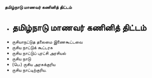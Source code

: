 **தமிழ்நாடு மாணவர் கணினித் திட்டம்**
- # தமிழ்நாடு மாணவர் கணினித் திட்டம்
- ருசியாநட்டுத தலைமை இணைகூட்டவை
- ருசிய நாட்டுக் கூட்டரசு
- ருசிய நாட்டுப் புரட்சி அரசியல்
- ருசிய நாடு
- (பெ.) ருசிய அரசுக்குரிய
- ருசிய நாட்டிற்குரிய.

